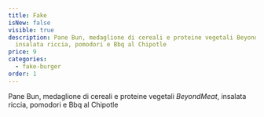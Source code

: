 ```yaml
---
title: Fake
isNew: false
visible: true
description: Pane Bun, medaglione di cereali e proteine vegetali BeyondMeat,
  insalata riccia, pomodori e Bbq al Chipotle
price: 9
categories:
  - fake-burger
order: 1
---
```

Pane Bun, medaglione di cereali e proteine vegetali *BeyondMeat*, insalata riccia, pomodori e Bbq al Chipotle